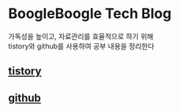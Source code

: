 # BoogleBoogle Tech Blog
가독성을 높이고, 자료관리를 효율적으로 하기 위해<br>
tistory와 github를 사용하여 공부 내용을 정리한다

## [tistory](https://boogle1920.tistory.com/)
## [github](https://github.com/boogleboogle/Blog)